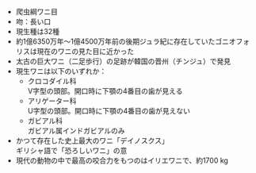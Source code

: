 - 爬虫綱ワニ目  
- 吻：長い口
- 現生種は32種
- 約1億6350万年～1億4500万年前の後期ジュラ紀に存在していたゴニオフォリスは現在のワニの見た目に近かった
- 太古の巨大ワニ（二足歩行）の足跡が韓国の晋州（チンジュ）で発見
- 現生ワニは以下のいずれか：
    - クロコダイル科  
    V字型の頭部。開口時に下顎の4番目の歯が見える
    - アリゲーター科  
    U字型の頭部。開口時に下顎の4番目の歯が見えない
    - ガビアル科  
    ガビアル属インドガビアルのみ
- かつて存在した史上最大のワニ「デイノスクス」  
ギリシャ語で「恐ろしいワニ」の意
- 現代の動物の中で最高の咬合力をもつのはイリエワニで、約1700 kg